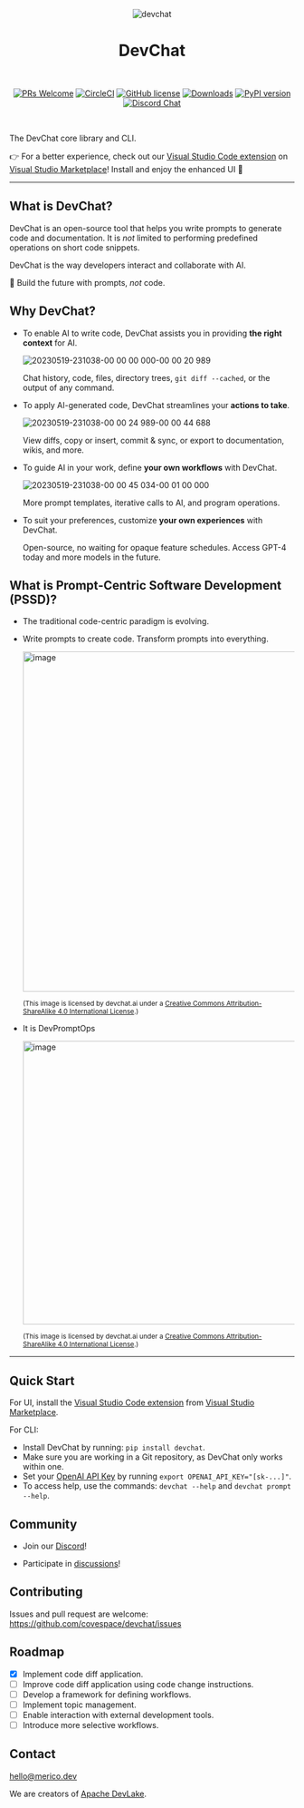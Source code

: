 <div align="center">

![devchat](https://github.com/covespace/devchat/assets/592493/f39979fe-fe32-410b-bf9d-2118ac8ea3d5)

# DevChat

<br>

[![PRs Welcome](https://img.shields.io/badge/PRs-welcome-brightgreen.svg?style=flat-square)](http://makeapullrequest.com)
[![CircleCI](https://circleci.com/gh/covespace/devchat/tree/main.svg?style=shield)](https://circleci.com/gh/covespace/devchat/tree/main)
[![GitHub license](https://img.shields.io/github/license/covespace/devchat.svg)](https://github.com/covespace/devchat/blob/main/LICENSE)
[![Downloads](https://pepy.tech/badge/devchat)](https://pepy.tech/project/devchat)
[![PyPI version](https://badge.fury.io/py/devchat.svg)](https://badge.fury.io/py/devchat)
[![Discord Chat](https://img.shields.io/discord/1106908489114206309?logo=discord)](https://discord.gg/9t3yrbBUXD)

</div>
<br>
<div align="left">

The DevChat core library and CLI.

👉 For a better experience, check out our [Visual Studio Code extension](https://github.com/covespace/devchat-vscode) on [Visual Studio Marketplace](https://marketplace.visualstudio.com/items?itemName=merico.devchat)! Install and enjoy the enhanced UI 👏

***

## What is DevChat?

DevChat is an open-source tool that helps you write prompts to generate code and documentation.
It is _not_ limited to performing predefined operations on short code snippets.
  
DevChat is the way developers interact and collaborate with AI.

💬 Build the future with prompts, _not_ code.

## Why DevChat?

- To enable AI to write code, DevChat assists you in providing **the right context** for AI.
  
  ![20230519-231038-00 00 00 000-00 00 20 989](https://github.com/covespace/devchat-vscode/assets/592493/cfb96c7f-bd45-4573-810e-17148aac79d1)
  
  Chat history, code, files, directory trees, `git diff --cached`, or the output of any command.

- To apply AI-generated code, DevChat streamlines your **actions to take**.

  ![20230519-231038-00 00 24 989-00 00 44 688](https://github.com/covespace/devchat-vscode/assets/592493/2a0c4acf-6801-409c-bb18-ac75bae96938)
  
  View diffs, copy or insert, commit & sync, or export to documentation, wikis, and more.
  
- To guide AI in your work, define **your own workflows** with DevChat.
  
  ![20230519-231038-00 00 45 034-00 01 00 000](https://github.com/covespace/devchat-vscode/assets/592493/5a72e43f-0ed9-446a-81be-3e5f00009961)
  
  More prompt templates, iterative calls to AI, and program operations.

- To suit your preferences, customize **your own experiences** with DevChat.
  
  Open-source, no waiting for opaque feature schedules. Access GPT-4 today and more models in the future.
  
## What is Prompt-Centric Software Development (PSSD)?

- The traditional code-centric paradigm is evolving.

- Write prompts to create code. Transform prompts into everything.

  <img width="600" alt="image" src="https://github.com/covespace/devchat/assets/592493/dd32e900-92fd-4fa4-8489-96ed17ab5e0e">

  <sub>(This image is licensed by devchat.ai under a <a rel="license" href="http://creativecommons.org/licenses/by-sa/4.0/">Creative Commons Attribution-ShareAlike 4.0 International License</a>.)</sub>
  
- It is DevPromptOps
  
  <img width="500" alt="image" src="https://github.com/covespace/devchat/assets/592493/e8e1215b-53b0-4473-ab00-0665d33f204a">
  
  <sub>(This image is licensed by devchat.ai under a <a rel="license" href="http://creativecommons.org/licenses/by-sa/4.0/">Creative Commons Attribution-ShareAlike 4.0 International License</a>.)</sub>

***

## Quick Start

For UI, install the [Visual Studio Code extension](https://github.com/covespace/devchat-vscode) from [Visual Studio Marketplace](https://marketplace.visualstudio.com/items?itemName=merico.devchat).

For CLI:
- Install DevChat by running: `pip install devchat`.
- Make sure you are working in a Git repository, as DevChat only works within one.
- Set your [OpenAI API Key](https://platform.openai.com/account/api-keys) by running `export OPENAI_API_KEY="[sk-...]"`.
- To access help, use the commands: `devchat --help` and `devchat prompt --help`.

## Community

- Join our [Discord](https://discord.gg/9t3yrbBUXD)!

- Participate in [discussions](https://github.com/covespace/devchat/discussions)!

## Contributing

Issues and pull request are welcome: https://github.com/covespace/devchat/issues
  
## Roadmap

- [x] Implement code diff application.
- [ ] Improve code diff application using code change instructions.
- [ ] Develop a framework for defining workflows.
- [ ] Implement topic management.
- [ ] Enable interaction with external development tools.
- [ ] Introduce more selective workflows.
  
## Contact
  
hello@merico.dev

We are creators of [Apache DevLake](https://devlake.apache.org/).

